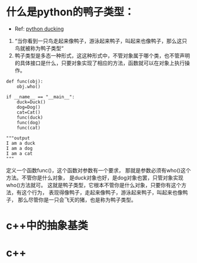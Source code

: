# 什么是python的鸭子类型：
- Ref: [python ducking](https://blog.csdn.net/qq_18824345/article/details/105786417)

1. “当你看到一只鸟走起来像鸭子，游泳起来鸭子，叫起来也像鸭子，那么这只鸟就被称为鸭子类型“
2. 鸭子类型是多态一种形式，这这种形式中，不管对象属于哪个类，也不管声明的具体接口是什么，只要对象实现了相应的方法，函数就可以在对象上执行操作。

```python3
def func(obj):
    obj.who()

if __name__ == "__main__":
    duck=Duck()
    dog=Dog()
    cat=Cat()
    func(duck)
    func(dog)
    func(cat)
    
"""output    
I am a duck
I am a dog
I am a cat
"""
```
定义一个函数func()，这个函数对参数有一个要求，
那就是参数必须有who()这个方法。不管你是什么对象，
是duck对象也好，是dog对象也罢，只管对象实现who()方法就可。
这就是鸭子类型，它根本不管你是什么对象，只要你有这个方法，有这个行为，
表现得像鸭子，走起来像鸭子，游泳起来鸭子，叫起来也像鸭子，
那么尽管你是一只会飞天的猪，也是称为鸭子类型。

# c++中的抽象基类




# c++